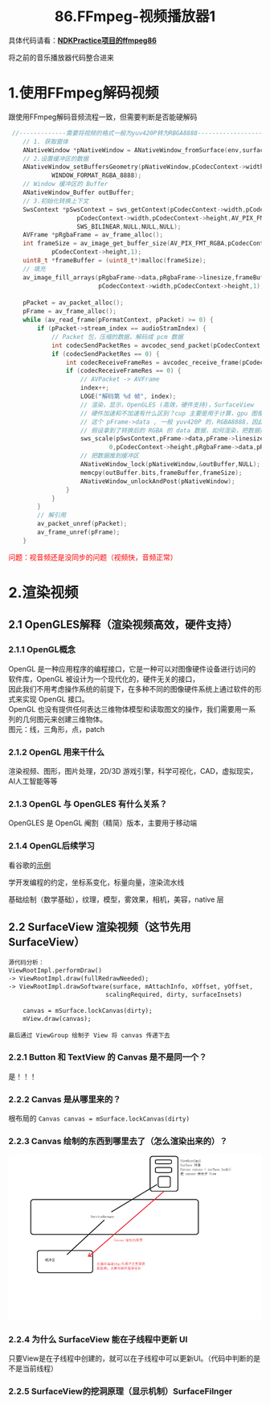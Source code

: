 # <center>86.FFmpeg-视频播放器1<center>

具体代码请看：**[NDKPractice项目的ffmpeg86](https://github.com/EastUp/NDKPractice/tree/master/ffmpeg86)**

将之前的音乐播放器代码整合进来

# 1.使用FFmpeg解码视频

跟使用FFmpeg解码音频流程一致，但需要判断是否能硬解码

```c++
 //-------------需要将视频的格式一般为yuv420P转为RBGA8888-------------------------//
    // 1. 获取窗体
    ANativeWindow *pNativeWindow = ANativeWindow_fromSurface(env,surface);
    // 2.设置缓冲区的数据
    ANativeWindow_setBuffersGeometry(pNativeWindow,pCodecContext->width,pCodecContext->height,
            WINDOW_FORMAT_RGBA_8888);
    // Window 缓冲区的 Buffer
    ANativeWindow_Buffer outBuffer;
    // 3.初始化转换上下文
    SwsContext *pSwsContext = sws_getContext(pCodecContext->width,pCodecContext->height,pCodecContext->pix_fmt,
                   pCodecContext->width,pCodecContext->height,AV_PIX_FMT_RGBA,
                   SWS_BILINEAR,NULL,NULL,NULL);
    AVFrame *pRgbaFrame = av_frame_alloc();
    int frameSize = av_image_get_buffer_size(AV_PIX_FMT_RGBA,pCodecContext->width,
            pCodecContext->height,1);
    uint8_t *frameBuffer = (uint8_t*)malloc(frameSize);
    // 填充
    av_image_fill_arrays(pRgbaFrame->data,pRgbaFrame->linesize,frameBuffer,AV_PIX_FMT_RGBA,
                         pCodecContext->width,pCodecContext->height,1);

    pPacket = av_packet_alloc();
    pFrame = av_frame_alloc();
    while (av_read_frame(pFormatContext, pPacket) >= 0) {
        if (pPacket->stream_index == audioStramIndex) {
            // Packet 包，压缩的数据，解码成 pcm 数据
            int codecSendPacketRes = avcodec_send_packet(pCodecContext, pPacket);
            if (codecSendPacketRes == 0) {
                int codecReceiveFrameRes = avcodec_receive_frame(pCodecContext, pFrame);
                if (codecReceiveFrameRes == 0) {
                    // AVPacket -> AVFrame
                    index++;
                    LOGE("解码第 %d 帧", index);
                    // 渲染，显示，OpenGLES (高效，硬件支持)，SurfaceView
                    // 硬件加速和不加速有什么区别？cup 主要是用于计算，gpu 图像支持（硬件）
                    // 这个 pFrame->data , 一般 yuv420P 的，RGBA8888，因此需要转换
                    // 假设拿到了转换后的 RGBA 的 data 数据，如何渲染，把数据推到缓冲区
                    sws_scale(pSwsContext,pFrame->data,pFrame->linesize,
                            0,pCodecContext->height,pRgbaFrame->data,pRgbaFrame->linesize);
                    // 把数据推到缓冲区
                    ANativeWindow_lock(pNativeWindow,&outBuffer,NULL);
                    memcpy(outBuffer.bits,frameBuffer,frameSize);
                    ANativeWindow_unlockAndPost(pNativeWindow);
                }
            }
        }
        // 解引用
        av_packet_unref(pPacket);
        av_frame_unref(pFrame);
    }


```


<font color=red>问题：视音频还是没同步的问题（视频快，音频正常）</font>

# 2.渲染视频

## 2.1 OpenGLES解释（渲染视频高效，硬件支持）

### 2.1.1 OpenGL概念

OpenGL 是一种应用程序的编程接口，它是一种可以对图像硬件设备进行访问的软件库，OpenGL 被设计为一个现代化的，硬件无关的接口，  
因此我们不用考虑操作系统的前提下，在多种不同的图像硬件系统上通过软件的形式来实现 OpenGL 接口。  
OpenGL 也没有提供任何表达三维物体模型和读取图文的操作，我们需要用一系列的几何图元来创建三维物体。  
图元：线，三角形，点，patch  


### 2.1.2 OpenGL 用来干什么

渲染视频、图形，图片处理，2D/3D 游戏引擎，科学可视化，CAD，虚拟现实，AI人工智能等等

### 2.1.3 OpenGL 与 OpenGLES 有什么关系？

OpenGLES 是 OpenGL 阉割（精简）版本，主要用于移动端


### 2.1.4 OpenGL后续学习

看谷歌的[示例](https://github.com/googlesamples/android-ndk/tree/master/gles3jni)  

学开发编程的约定，坐标系变化，标量向量，渲染流水线  

基础绘制（数学基础），纹理，模型，雾效果，相机，美容，native 层  




## 2.2 SurfaceView 渲染视频（这节先用SurfaceView）

```
源代码分析：
ViewRootImpl.performDraw()
-> ViewRootImpl.draw(fullRedrawNeeded);
-> ViewRootImpl.drawSoftware(surface, mAttachInfo, xOffset, yOffset,
                           scalingRequired, dirty, surfaceInsets)
   
    canvas = mSurface.lockCanvas(dirty);
    mView.draw(canvas);

最后通过 ViewGroup 绘制子 View 将 canvas 传递下去

```


### 2.2.1 Button 和 TextView 的 Canvas 是不是同一个？
是！！！

### 2.2.2 Canvas 是从哪里来的？
根布局的 `Canvas canvas = mSurface.lockCanvas(dirty)`

### 2.2.3 Canvas 绘制的东西到哪里去了（怎么渲染出来的）？

![](../images/86.页面渲染流程.png)

### 2.2.4 为什么 SurfaceView 能在子线程中更新 UI 

只要View是在子线程中创建的，就可以在子线程中可以更新UI。（代码中判断的是不是当前线程）

### 2.2.5 SurfaceView的挖洞原理（显示机制）SurfaceFilnger









